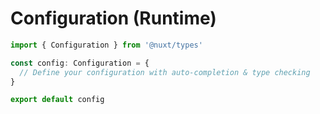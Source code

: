 # Configuration (Runtime)

```ts
import { Configuration } from '@nuxt/types'

const config: Configuration = {
  // Define your configuration with auto-completion & type checking
}

export default config
```
